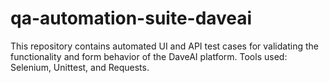 # qa-automation-suite-daveai
This repository contains automated UI and API test cases for validating the functionality and form behavior of the DaveAI platform. Tools used: Selenium, Unittest, and Requests.
